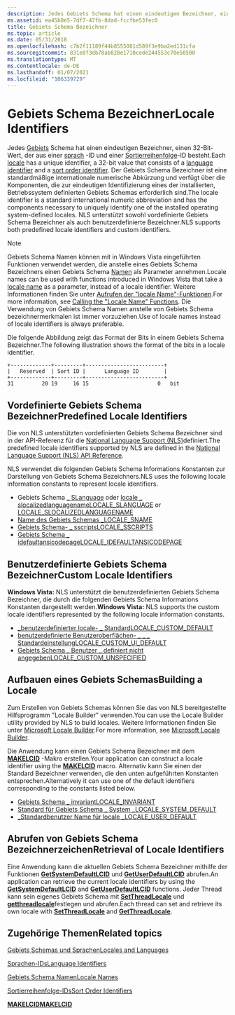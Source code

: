 ```yaml
---
description: Jedes Gebiets Schema hat einen eindeutigen Bezeichner, einen 32-Bit-Wert, der aus einer Sprach-ID und einer Sortierreihenfolge-ID besteht.
ms.assetid: ea45b0e5-7df7-47fb-8dad-fccfbe53fec0
title: Gebiets Schema Bezeichner
ms.topic: article
ms.date: 05/31/2018
ms.openlocfilehash: c7b2f11189f44b8555081d589f3e9ba2ed131cfa
ms.sourcegitcommit: 831e8f3db78ab820e1710cede244553c70e50500
ms.translationtype: MT
ms.contentlocale: de-DE
ms.lasthandoff: 01/07/2021
ms.locfileid: "106339729"
---
```

# <a name="locale-identifiers"></a><span data-ttu-id="80345-103">Gebiets Schema Bezeichner</span><span class="sxs-lookup"><span data-stu-id="80345-103">Locale Identifiers</span></span>

<span data-ttu-id="80345-104">Jedes [Gebiets](locales-and-languages.md) Schema hat einen eindeutigen Bezeichner, einen 32-Bit-Wert, der aus einer [sprach](language-identifiers.md) -ID und einer [Sortierreihenfolge](sort-order-identifiers.md)-ID besteht.</span><span class="sxs-lookup"><span data-stu-id="80345-104">Each [locale](locales-and-languages.md) has a unique identifier, a 32-bit value that consists of a [language identifier](language-identifiers.md) and a [sort order identifier](sort-order-identifiers.md).</span></span> <span data-ttu-id="80345-105">Der Gebiets Schema Bezeichner ist eine standardmäßige internationale numerische Abkürzung und verfügt über die Komponenten, die zur eindeutigen Identifizierung eines der installierten, Betriebssystem definierten Gebiets Schemas erforderlich sind.</span><span class="sxs-lookup"><span data-stu-id="80345-105">The locale identifier is a standard international numeric abbreviation and has the components necessary to uniquely identify one of the installed operating system-defined locales.</span></span> <span data-ttu-id="80345-106">NLS unterstützt sowohl vordefinierte Gebiets Schema Bezeichner als auch benutzerdefinierte Bezeichner.</span><span class="sxs-lookup"><span data-stu-id="80345-106">NLS supports both predefined locale identifiers and custom identifiers.</span></span>

> [!Note]  
> <span data-ttu-id="80345-107">Gebiets Schema Namen können mit in Windows Vista eingeführten Funktionen verwendet werden, die anstelle eines Gebiets Schema Bezeichners einen Gebiets Schema [Namen](locale-names.md) als Parameter annehmen.</span><span class="sxs-lookup"><span data-stu-id="80345-107">Locale names can be used with functions introduced in Windows Vista that take a [locale name](locale-names.md) as a parameter, instead of a locale identifier.</span></span> <span data-ttu-id="80345-108">Weitere Informationen finden Sie unter [Aufrufen der "locale Name"-Funktionen](calling-the--locale-name--functions.md).</span><span class="sxs-lookup"><span data-stu-id="80345-108">For more information, see [Calling the "Locale Name" Functions](calling-the--locale-name--functions.md).</span></span> <span data-ttu-id="80345-109">Die Verwendung von Gebiets Schema Namen anstelle von Gebiets Schema bezeichnermerkmalen ist immer vorzuziehen.</span><span class="sxs-lookup"><span data-stu-id="80345-109">Use of locale names instead of locale identifiers is always preferable.</span></span>

 

<span data-ttu-id="80345-110">Die folgende Abbildung zeigt das Format der Bits in einem Gebiets Schema Bezeichner.</span><span class="sxs-lookup"><span data-stu-id="80345-110">The following illustration shows the format of the bits in a locale identifier.</span></span>

``` syntax
+-------------+---------+-------------------------+
|   Reserved  | Sort ID |      Language ID        |
+-------------+---------+-------------------------+
31         20 19     16 15                      0   bit
```

## <a name="predefined-locale-identifiers"></a><span data-ttu-id="80345-111">Vordefinierte Gebiets Schema Bezeichner</span><span class="sxs-lookup"><span data-stu-id="80345-111">Predefined Locale Identifiers</span></span>

<span data-ttu-id="80345-112">Die von NLS unterstützten vordefinierten Gebiets Schema Bezeichner sind in der API-Referenz für die [National Language Support (NLS)](/openspecs/windows_protocols/ms-lcid/a9eac961-e77d-41a6-90a5-ce1a8b0cdb9c)definiert.</span><span class="sxs-lookup"><span data-stu-id="80345-112">The predefined locale identifiers supported by NLS are defined in the [National Language Support (NLS) API Reference](/openspecs/windows_protocols/ms-lcid/a9eac961-e77d-41a6-90a5-ce1a8b0cdb9c).</span></span>

<span data-ttu-id="80345-113">NLS verwendet die folgenden Gebiets Schema Informations Konstanten zur Darstellung von Gebiets Schema Bezeichners.</span><span class="sxs-lookup"><span data-stu-id="80345-113">NLS uses the following locale information constants to represent locale identifiers.</span></span>

-   <span data-ttu-id="80345-114">Gebiets Schema [ \_ SLanguage](locale-slanguage.md) oder [locale \_ slocalizedlanguagename](locale-slocalized-constants.md)</span><span class="sxs-lookup"><span data-stu-id="80345-114">[LOCALE\_SLANGUAGE](locale-slanguage.md) or [LOCALE\_SLOCALIZEDLANGUAGENAME](locale-slocalized-constants.md)</span></span>
-   [<span data-ttu-id="80345-115">Name des Gebiets Schemas \_</span><span class="sxs-lookup"><span data-stu-id="80345-115">LOCALE\_SNAME</span></span>](locale-sname.md)
-   [<span data-ttu-id="80345-116">Gebiets Schema- \_ sscripts</span><span class="sxs-lookup"><span data-stu-id="80345-116">LOCALE\_SSCRIPTS</span></span>](locale-sscripts.md)
-   [<span data-ttu-id="80345-117">Gebiets Schema \_ idefaultansicodepage</span><span class="sxs-lookup"><span data-stu-id="80345-117">LOCALE\_IDEFAULTANSICODEPAGE</span></span>](locale-idefault-constants.md)

## <a name="custom-locale-identifiers"></a><span data-ttu-id="80345-118">Benutzerdefinierte Gebiets Schema Bezeichner</span><span class="sxs-lookup"><span data-stu-id="80345-118">Custom Locale Identifiers</span></span>

<span data-ttu-id="80345-119">**Windows Vista:** NLS unterstützt die benutzerdefinierten Gebiets Schema Bezeichner, die durch die folgenden Gebiets Schema Informations Konstanten dargestellt werden.</span><span class="sxs-lookup"><span data-stu-id="80345-119">**Windows Vista:** NLS supports the custom locale identifiers represented by the following locale information constants.</span></span>

-   [<span data-ttu-id="80345-120">\_benutzerdefinierter locale- \_ Standard</span><span class="sxs-lookup"><span data-stu-id="80345-120">LOCALE\_CUSTOM\_DEFAULT</span></span>](locale-custom-constants.md)
-   [<span data-ttu-id="80345-121">benutzerdefinierte Benutzeroberflächen- \_ \_ \_ Standardeinstellung</span><span class="sxs-lookup"><span data-stu-id="80345-121">LOCALE\_CUSTOM\_UI\_DEFAULT</span></span>](locale-custom-constants.md)
-   [<span data-ttu-id="80345-122">Gebiets Schema \_ Benutzer \_ definiert nicht angegeben</span><span class="sxs-lookup"><span data-stu-id="80345-122">LOCALE\_CUSTOM\_UNSPECIFIED</span></span>](locale-custom-constants.md)

## <a name="building-a-locale"></a><span data-ttu-id="80345-123">Aufbauen eines Gebiets Schemas</span><span class="sxs-lookup"><span data-stu-id="80345-123">Building a Locale</span></span>

<span data-ttu-id="80345-124">Zum Erstellen von Gebiets Schemas können Sie das von NLS bereitgestellte Hilfsprogramm "Locale Builder" verwenden.</span><span class="sxs-lookup"><span data-stu-id="80345-124">You can use the Locale Builder utility provided by NLS to build locales.</span></span> <span data-ttu-id="80345-125">Weitere Informationen finden Sie unter [Microsoft Locale Builder](https://www.microsoft.com/download/details.aspx?id=41158).</span><span class="sxs-lookup"><span data-stu-id="80345-125">For more information, see [Microsoft Locale Builder](https://www.microsoft.com/download/details.aspx?id=41158).</span></span>

<span data-ttu-id="80345-126">Die Anwendung kann einen Gebiets Schema Bezeichner mit dem [**MAKELCID**](/windows/desktop/api/Winnt/nf-winnt-makelcid) -Makro erstellen.</span><span class="sxs-lookup"><span data-stu-id="80345-126">Your application can construct a locale identifier using the [**MAKELCID**](/windows/desktop/api/Winnt/nf-winnt-makelcid) macro.</span></span> <span data-ttu-id="80345-127">Alternativ kann Sie einen der Standard Bezeichner verwenden, die den unten aufgeführten Konstanten entsprechen.</span><span class="sxs-lookup"><span data-stu-id="80345-127">Alternatively it can use one of the default identifiers corresponding to the constants listed below.</span></span>

-   [<span data-ttu-id="80345-128">Gebiets Schema \_ invariant</span><span class="sxs-lookup"><span data-stu-id="80345-128">LOCALE\_INVARIANT</span></span>](locale-invariant.md)
-   [<span data-ttu-id="80345-129">Standard für Gebiets Schema \_ System \_</span><span class="sxs-lookup"><span data-stu-id="80345-129">LOCALE\_SYSTEM\_DEFAULT</span></span>](locale-system-default.md)
-   [<span data-ttu-id="80345-130">\_Standardbenutzer Name für locale \_</span><span class="sxs-lookup"><span data-stu-id="80345-130">LOCALE\_USER\_DEFAULT</span></span>](locale-user-default.md)

## <a name="retrieval-of-locale-identifiers"></a><span data-ttu-id="80345-131">Abrufen von Gebiets Schema Bezeichnerzeichen</span><span class="sxs-lookup"><span data-stu-id="80345-131">Retrieval of Locale Identifiers</span></span>

<span data-ttu-id="80345-132">Eine Anwendung kann die aktuellen Gebiets Schema Bezeichner mithilfe der Funktionen [**GetSystemDefaultLCID**](/windows/desktop/api/Winnls/nf-winnls-getsystemdefaultlcid) und [**GetUserDefaultLCID**](/windows/desktop/api/Winnls/nf-winnls-getuserdefaultlcid) abrufen.</span><span class="sxs-lookup"><span data-stu-id="80345-132">An application can retrieve the current locale identifiers by using the [**GetSystemDefaultLCID**](/windows/desktop/api/Winnls/nf-winnls-getsystemdefaultlcid) and [**GetUserDefaultLCID**](/windows/desktop/api/Winnls/nf-winnls-getuserdefaultlcid) functions.</span></span> <span data-ttu-id="80345-133">Jeder Thread kann sein eigenes Gebiets Schema mit [**SetThreadLocale**](/windows/desktop/api/Winnls/nf-winnls-setthreadlocale) und [**getthreadlocale**](/windows/desktop/api/Winnls/nf-winnls-getthreadlocale)festlegen und abrufen.</span><span class="sxs-lookup"><span data-stu-id="80345-133">Each thread can set and retrieve its own locale with [**SetThreadLocale**](/windows/desktop/api/Winnls/nf-winnls-setthreadlocale) and [**GetThreadLocale**](/windows/desktop/api/Winnls/nf-winnls-getthreadlocale).</span></span>

## <a name="related-topics"></a><span data-ttu-id="80345-134">Zugehörige Themen</span><span class="sxs-lookup"><span data-stu-id="80345-134">Related topics</span></span>

<dl> <dt>

[<span data-ttu-id="80345-135">Gebiets Schemas und Sprachen</span><span class="sxs-lookup"><span data-stu-id="80345-135">Locales and Languages</span></span>](locales-and-languages.md)
</dt> <dt>

[<span data-ttu-id="80345-136">Sprachen-IDs</span><span class="sxs-lookup"><span data-stu-id="80345-136">Language Identifiers</span></span>](language-identifiers.md)
</dt> <dt>

[<span data-ttu-id="80345-137">Gebiets Schema Namen</span><span class="sxs-lookup"><span data-stu-id="80345-137">Locale Names</span></span>](locale-names.md)
</dt> <dt>

[<span data-ttu-id="80345-138">Sortierreihenfolge-IDs</span><span class="sxs-lookup"><span data-stu-id="80345-138">Sort Order Identifiers</span></span>](sort-order-identifiers.md)
</dt> <dt>

[<span data-ttu-id="80345-139">**MAKELCID**</span><span class="sxs-lookup"><span data-stu-id="80345-139">**MAKELCID**</span></span>](/windows/desktop/api/Winnt/nf-winnt-makelcid)
</dt> </dl>

 

 
